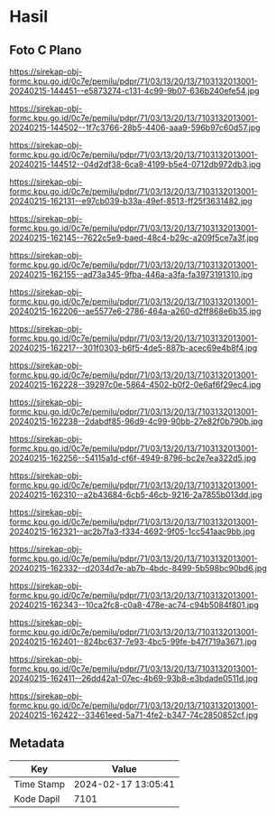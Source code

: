 # Hasil

## Foto C Plano

https://sirekap-obj-formc.kpu.go.id/0c7e/pemilu/pdpr/71/03/13/20/13/7103132013001-20240215-144451--e5873274-c131-4c99-9b07-636b240efe54.jpg

https://sirekap-obj-formc.kpu.go.id/0c7e/pemilu/pdpr/71/03/13/20/13/7103132013001-20240215-144502--1f7c3766-28b5-4406-aaa9-596b97c60d57.jpg

https://sirekap-obj-formc.kpu.go.id/0c7e/pemilu/pdpr/71/03/13/20/13/7103132013001-20240215-144512--04d2df38-6ca8-4199-b5e4-0712db972db3.jpg

https://sirekap-obj-formc.kpu.go.id/0c7e/pemilu/pdpr/71/03/13/20/13/7103132013001-20240215-162131--e97cb039-b33a-49ef-8513-ff25f3631482.jpg

https://sirekap-obj-formc.kpu.go.id/0c7e/pemilu/pdpr/71/03/13/20/13/7103132013001-20240215-162145--7622c5e9-baed-48c4-b29c-a209f5ce7a3f.jpg

https://sirekap-obj-formc.kpu.go.id/0c7e/pemilu/pdpr/71/03/13/20/13/7103132013001-20240215-162155--ad73a345-9fba-446a-a3fa-fa3973191310.jpg

https://sirekap-obj-formc.kpu.go.id/0c7e/pemilu/pdpr/71/03/13/20/13/7103132013001-20240215-162206--ae5577e6-2786-464a-a260-d2ff868e6b35.jpg

https://sirekap-obj-formc.kpu.go.id/0c7e/pemilu/pdpr/71/03/13/20/13/7103132013001-20240215-162217--301f0303-b6f5-4de5-887b-acec69e4b8f4.jpg

https://sirekap-obj-formc.kpu.go.id/0c7e/pemilu/pdpr/71/03/13/20/13/7103132013001-20240215-162228--39297c0e-5864-4502-b0f2-0e6af6f29ec4.jpg

https://sirekap-obj-formc.kpu.go.id/0c7e/pemilu/pdpr/71/03/13/20/13/7103132013001-20240215-162238--2dabdf85-96d9-4c99-90bb-27e82f0b790b.jpg

https://sirekap-obj-formc.kpu.go.id/0c7e/pemilu/pdpr/71/03/13/20/13/7103132013001-20240215-162256--54115a1d-cf6f-4949-8796-bc2e7ea322d5.jpg

https://sirekap-obj-formc.kpu.go.id/0c7e/pemilu/pdpr/71/03/13/20/13/7103132013001-20240215-162310--a2b43684-6cb5-46cb-9216-2a7855b013dd.jpg

https://sirekap-obj-formc.kpu.go.id/0c7e/pemilu/pdpr/71/03/13/20/13/7103132013001-20240215-162321--ac2b7fa3-f334-4692-9f05-1cc541aac9bb.jpg

https://sirekap-obj-formc.kpu.go.id/0c7e/pemilu/pdpr/71/03/13/20/13/7103132013001-20240215-162332--d2034d7e-ab7b-4bdc-8499-5b598bc90bd6.jpg

https://sirekap-obj-formc.kpu.go.id/0c7e/pemilu/pdpr/71/03/13/20/13/7103132013001-20240215-162343--10ca2fc8-c0a8-478e-ac74-c94b5084f801.jpg

https://sirekap-obj-formc.kpu.go.id/0c7e/pemilu/pdpr/71/03/13/20/13/7103132013001-20240215-162401--824bc637-7e93-4bc5-99fe-b47f719a3671.jpg

https://sirekap-obj-formc.kpu.go.id/0c7e/pemilu/pdpr/71/03/13/20/13/7103132013001-20240215-162411--26dd42a1-07ec-4b69-93b8-e3bdade0511d.jpg

https://sirekap-obj-formc.kpu.go.id/0c7e/pemilu/pdpr/71/03/13/20/13/7103132013001-20240215-162422--33461eed-5a71-4fe2-b347-74c2850852cf.jpg


## Metadata

| Key        | Value               |
| ---------- | ------------------- |
| Time Stamp | 2024-02-17 13:05:41 |
| Kode Dapil | 7101                |



